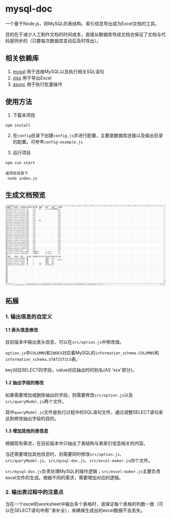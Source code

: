 # mysql-doc
一个基于Node.js，将MySQL的表结构、索引信息导出成为Excel文档的工具。

目的在于减少人工制作文档的时间成本，直接从数据库导成文档也保证了文档与代码是同步的（只要每次数据库变动后及时导出）。

## 相关依赖库
1. [mysql](https://github.com/mysqljs/mysql) 用于连接MySQL以及执行相关SQL语句
2. [xlsx](https://github.com/SheetJS/js-xlsx) 用于导出Excel
3. [async](https://github.com/caolan/async) 用于执行批量操作

## 使用方法
1. 下载本项目
 ```
 npm install
 ```

2. 在`config`目录下创建`config.js`并进行配置，主要是数据库连接以及输出目录的配置。可参考`config-example.js`

3. 运行项目
``` 
npm run start

或项目目录下
 node index.js
```

## 生成文档预览
![example](./example.png)

## 拓展
### 1. 输出信息的自定义
#### 1.1 表头信息修改
目前版本中输出表头信息，可以在`src/option.js`中修改值。

`option.js`中`COLUMNS`和`INDEX`对应着MySQL的`information_schema.COLUMNS`和`information_schema.STATISTICS`表。

key对应SELECT的字段，value对应抽出时的别名(AS ‘xxx'部分)。

#### 1.2 抽出字段的修改
如果需要增加或删除抽出的字段，则需要修改`src/option.js`以及`src/queryModel.js`两个文件。

其中`queryModel.js`文件是执行过程中的SQL语句文件，通过调整SELECT语句来达到修改抽出字段的目的。

#### 1.3 增加其他的表信息
根据现有需求，在目前版本中只抽出了表结构与表索引信息相关的内容。

当还需要增加其他信息时，则需要同时修改`src/option.js`、`src/queryModel.js`、`src/mysql-doc.js`、`src/excel-maker.js`四个文件。

`src/mysql-doc.js`负责处理MySQL的操作逻辑；`src/excel-maker.js`主要负责excel文件的生成。根据不同的需求，需要增加对应的逻辑。

### 2. 输出表过程中的注意点
当在一个excel的worksheet中输出多个表格时，请保证每个表格的列数一致（可以在SELECT语句中用''来补全），来确保生成出的excel数据不会丢失。
